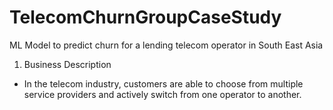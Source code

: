# TelecomChurnGroupCaseStudy
ML Model to predict churn for a lending telecom operator in South East Asia
1. Business Description
- In the telecom industry, customers are able to choose from multiple service providers and actively switch from one operator to another.
